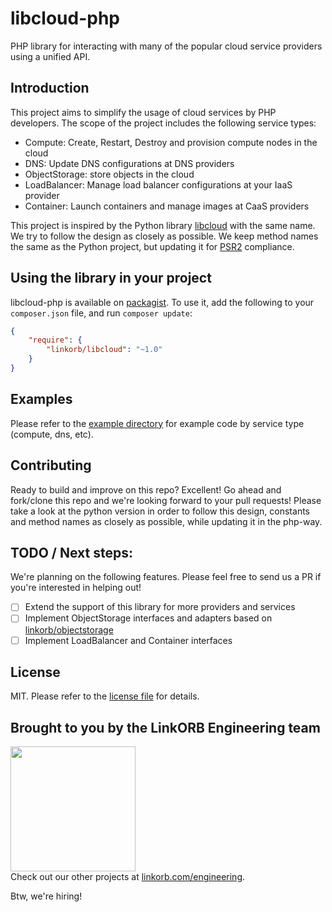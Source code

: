 # libcloud-php

PHP library for interacting with many of the popular cloud service providers using a unified API.

## Introduction

This project aims to simplify the usage of cloud services by PHP developers. The scope of the project includes the following service types:

* Compute: Create, Restart, Destroy and provision compute nodes in the cloud
* DNS: Update DNS configurations at DNS providers
* ObjectStorage: store objects in the cloud
* LoadBalancer: Manage load balancer configurations at your IaaS provider
* Container: Launch containers and manage images at CaaS providers

This project is inspired by the Python library [libcloud](http://libcloud.apache.org) with the same name. We try to follow the design as closely as possible. We keep method names the same as the Python project, but updating it for [PSR2](http://www.php-fig.org/psr/psr-2/) compliance.


## Using the library in your project

libcloud-php is available on [packagist](https://packagist.org/packages/linkorb/libcloud-php). To use it, add the following to your `composer.json` file, and run `composer update`:

```json
{
    "require": {
        "linkorb/libcloud": "~1.0"
    }
}
```

## Examples

Please refer to the [example directory](example/) for example code by service type (compute, dns, etc).

## Contributing

Ready to build and improve on this repo? Excellent!
Go ahead and fork/clone this repo and we're looking forward to your pull requests!
Please take a look at the python version in order to follow this design, constants and method names as closely as possible, while updating it in the php-way. 

## TODO / Next steps:

We're planning on the following features. Please feel free to send us a PR if you're interested in helping out!

* [ ] Extend the support of this library for more providers and services
* [ ] Implement ObjectStorage interfaces and adapters based on [linkorb/objectstorage](https://github.com/linkorb/objectstorage)
* [ ] Implement LoadBalancer and Container interfaces

## License

MIT. Please refer to the [license file](LICENSE) for details.

## Brought to you by the LinkORB Engineering team

<img src="http://www.linkorb.com/d/meta/tier1/images/linkorbengineering-logo.png" width="200px" /><br />
Check out our other projects at [linkorb.com/engineering](http://www.linkorb.com/engineering).

Btw, we're hiring!
